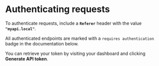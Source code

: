 # Authenticating requests

To authenticate requests, include a **`Referer`** header with the value **`"myapi.local"`**.

All authenticated endpoints are marked with a `requires authentication` badge in the documentation below.

You can retrieve your token by visiting your dashboard and clicking <b>Generate API token</b>.
